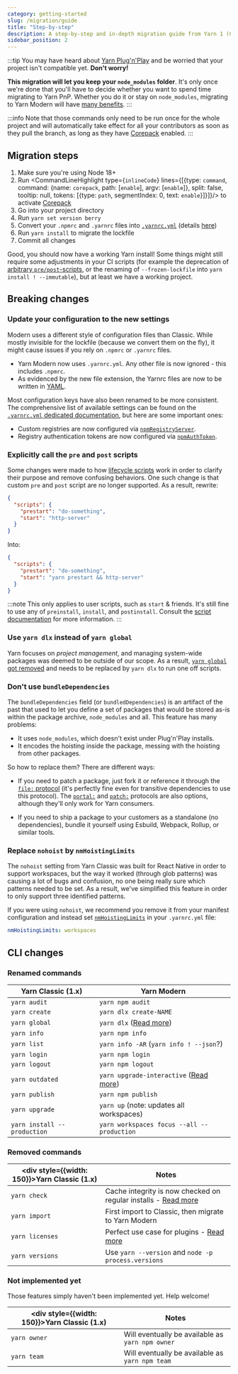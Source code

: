 ```yaml
---
category: getting-started
slug: /migration/guide
title: "Step-by-step"
description: A step-by-step and in-depth migration guide from Yarn 1 (Classic) to Yarn 2 (Berry).
sidebar_position: 2
---
```


:::tip
You may have heard about [Yarn Plug'n'Play](/features/pnp) and be worried that your project isn't compatible yet. **Don't worry!**

**This migration will let you keep your `node_modules` folder**. It's only once we're done that you'll have to decide whether you want to spend time migrating to Yarn PnP. Whether you do it or stay on `node_modules`, migrating to Yarn Modern will have [many benefits](/migration/overview).
:::

:::info
Note that those commands only need to be run once for the whole project and will automatically take effect for all your contributors as soon as they pull the branch, as long as they have [Corepack](https://nodejs.org/api/corepack.html) enabled.
:::

## Migration steps

1. Make sure you're using Node 18+
2. Run <CommandLineHighlight type={`inlineCode`} lines={[{type: `command`, command: {name: `corepack`, path: [`enable`], argv: [`enable`]}, split: false, tooltip: null, tokens: [{type: `path`, segmentIndex: 0, text: `enable`}]}]}/> to activate [Corepack](https://nodejs.org/api/corepack.html)
2. Go into your project directory
3. Run `yarn set version berry`
4. Convert your `.npmrc` and `.yarnrc` files into [`.yarnrc.yml`](/configuration/yarnrc) (details [here](/migration/guide#update-your-configuration-to-the-new-settings))
5. Run `yarn install` to migrate the lockfile
6. Commit all changes

Good, you should now have a working Yarn install! Some things might still require some adjustments in your CI scripts (for example the deprecation of [arbitrary `pre/post`-scripts](/advanced/lifecycle-scripts), or the renaming of `--frozen-lockfile` into `yarn install ! --immutable`), but at least we have a working project.

## Breaking changes

### Update your configuration to the new settings

Modern uses a different style of configuration files than Classic. While mostly invisible for the lockfile (because we convert them on the fly), it might cause issues if you rely on `.npmrc` or `.yarnrc` files.

- Yarn Modern now uses `.yarnrc.yml`. Any other file is now ignored - this includes `.npmrc`.
- As evidenced by the new file extension, the Yarnrc files are now to be written in [YAML](https://en.wikipedia.org/wiki/YAML).

Most configuration keys have also been renamed to be more consistent. The comprehensive list of available settings can be found on the [`.yarnrc.yml` dedicated documentation](/configuration/yarnrc), but here are some important ones:

- Custom registries are now configured via [`npmRegistryServer`](/configuration/yarnrc#npmRegistryServer).
- Registry authentication tokens are now configured via [`npmAuthToken`](/configuration/yarnrc#npmAuthToken).

### Explicitly call the `pre` and `post` scripts

Some changes were made to how [lifecycle scripts](/advanced/lifecycle-scripts) work in order to clarify their purpose and remove confusing behaviors. One such change is that custom `pre` and `post` script are no longer supported. As a result, rewrite:

```json
{
  "scripts": {
    "prestart": "do-something",
    "start": "http-server"
  }
}
```

Into:

```json
{
  "scripts": {
    "prestart": "do-something",
    "start": "yarn prestart && http-server"
  }
}
```

:::note
This only applies to user scripts, such as `start` & friends. It's still fine to use any of `preinstall`, `install`, and `postinstall`. Consult the [script documentation](/advanced/lifecycle-scripts) for more information.
:::

### Use `yarn dlx` instead of `yarn global`

Yarn focuses on *project management*, and managing system-wide packages was deemed to be outside of our scope. As a result, [`yarn global` got removed](https://github.com/yarnpkg/berry/issues/821) and needs to be replaced by `yarn dlx` to run one off scripts.

### Don't use `bundleDependencies`

The `bundleDependencies` field (or `bundledDependencies`) is an artifact of the past that used to let you define a set of packages that would be stored as-is within the package archive, `node_modules` and all. This feature has many problems:

- It uses `node_modules`, which doesn't exist under Plug'n'Play installs.
- It encodes the hoisting inside the package, messing with the hoisting from other packages.

So how to replace them? There are different ways:

- If you need to patch a package, just fork it or reference it through the [`file:` protocol](/protocol/file) (it's perfectly fine even for transitive dependencies to use this protocol). The [`portal:`](/protocol/portal) and [`patch:`](/protocol/patch) protocols are also options, although they'll only work for Yarn consumers.

- If you need to ship a package to your customers as a standalone (no dependencies), bundle it yourself using Esbuild, Webpack, Rollup, or similar tools.

### Replace `nohoist` by `nmHoistingLimits`

The `nohoist` setting from Yarn Classic was built for React Native in order to support workspaces, but the way it worked (through glob patterns) was causing a lot of bugs and confusion, no one being really sure which patterns needed to be set. As a result, we've simplified this feature in order to only support three identified patterns.

If you were using `nohoist`, we recommend you remove it from your manifest configuration and instead set [`nmHoistingLimits`](/configuration/yarnrc#nmHoistingLimits) in your `.yarnrc.yml` file:

```yaml
nmHoistingLimits: workspaces
```

## CLI changes

### Renamed commands

| Yarn Classic (1.x) | Yarn Modern |
| --- | --- |
| `yarn audit` | `yarn npm audit` |
| `yarn create` | `yarn dlx create-NAME` |
| `yarn global` | `yarn dlx` ([Read more](#use-yarn-dlx-instead-of-yarn-global)) |
| `yarn info` | `yarn npm info` |
| `yarn list` | `yarn info -AR` (`yarn info ! --json`?) |
| `yarn login` | `yarn npm login` |
| `yarn logout` | `yarn npm logout` |
| `yarn outdated` | `yarn upgrade-interactive` ([Read more](https://github.com/yarnpkg/berry/issues/749)) |
| `yarn publish` | `yarn npm publish` |
| `yarn upgrade` | `yarn up` (note: updates all workspaces) |
| `yarn install --production` | `yarn workspaces focus --all --production` |

### Removed commands

| <div style={{width: 150}}>Yarn Classic (1.x)</div> | Notes |
| ------------------ | ----------------------------- |
| `yarn check`    | Cache integrity is now checked on regular installs - [Read more](https://github.com/yarnpkg/rfcs/pull/106) |
| `yarn import`   | First import to Classic, then migrate to Yarn Modern |
| `yarn licenses` | Perfect use case for plugins - [Read more](https://github.com/yarnpkg/berry/issues/1164) |
| `yarn versions` | Use `yarn --version` and `node -p process.versions` |

### Not implemented yet

Those features simply haven't been implemented yet. Help welcome!

| <div style={{width: 150}}>Yarn Classic (1.x)</div> | Notes |
| ------------------ | ----------------------------- |
| `yarn owner`    | Will eventually be available as `yarn npm owner` |
| `yarn team`     | Will eventually be available as `yarn npm team` |
